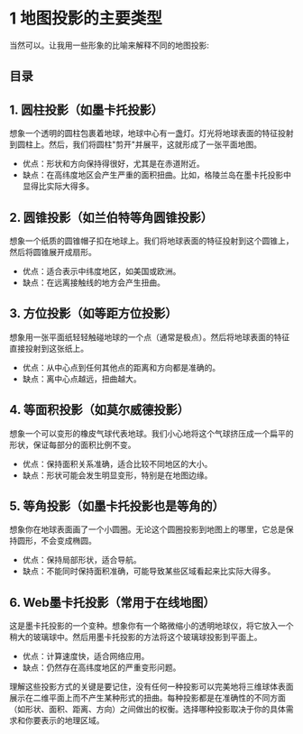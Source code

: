 
# 1  地图投影的主要类型


当然可以。让我用一些形象的比喻来解释不同的地图投影:


## 目录
<!-- toc -->
 ## 1. 圆柱投影（如墨卡托投影） 

想象一个透明的圆柱包裹着地球，地球中心有一盏灯。灯光将地球表面的特征投射到圆柱上。然后，我们将圆柱"剪开"并展平，这就形成了一张平面地图。

- 优点：形状和方向保持得很好，尤其是在赤道附近。
- 缺点：在高纬度地区会产生严重的面积扭曲。比如，格陵兰岛在墨卡托投影中显得比实际大得多。

## 2. 圆锥投影（如兰伯特等角圆锥投影）

想象一个纸质的圆锥帽子扣在地球上。我们将地球表面的特征投射到这个圆锥上，然后将圆锥展开成扇形。

- 优点：适合表示中纬度地区，如美国或欧洲。
- 缺点：在远离接触线的地方会产生扭曲。

## 3. 方位投影（如等距方位投影）

想象用一张平面纸轻轻触碰地球的一个点（通常是极点）。然后将地球表面的特征直接投射到这张纸上。

- 优点：从中心点到任何其他点的距离和方向都是准确的。
- 缺点：离中心点越远，扭曲越大。

## 4. 等面积投影（如莫尔威德投影）

想象一个可以变形的橡皮气球代表地球。我们小心地将这个气球挤压成一个扁平的形状，保证每部分的面积比例不变。

- 优点：保持面积关系准确，适合比较不同地区的大小。
- 缺点：形状可能会发生明显变形，特别是在地图边缘。

## 5. 等角投影（如墨卡托投影也是等角的）

想象你在地球表面画了一个小圆圈。无论这个圆圈投影到地图上的哪里，它总是保持圆形，不会变成椭圆。

- 优点：保持局部形状，适合导航。
- 缺点：不能同时保持面积准确，可能导致某些区域看起来比实际大得多。

## 6. Web墨卡托投影（常用于在线地图）

这是墨卡托投影的一个变种。想象你有一个略微缩小的透明地球仪，将它放入一个稍大的玻璃球中。然后用墨卡托投影的方法将这个玻璃球投影到平面上。

- 优点：计算速度快，适合网络应用。
- 缺点：仍然存在高纬度地区的严重变形问题。

理解这些投影方式的关键是要记住，没有任何一种投影可以完美地将三维球体表面展示在二维平面上而不产生某种形式的扭曲。每种投影都是在准确性的不同方面（如形状、面积、距离、方向）之间做出的权衡。选择哪种投影取决于你的具体需求和你要表示的地理区域。